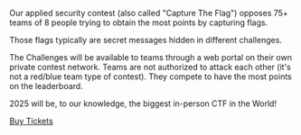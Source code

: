 Our applied security contest (also called "Capture The Flag") opposes 75+ teams of 8 people trying to obtain the most points by capturing flags.

Those flags typically are secret messages hidden in different challenges.

The Challenges will be available to teams through a web portal on their own private contest network. Teams are not authorized to attack each other (it's not a red/blue team type of contest). They compete to have the most points on the leaderboard.

2025 will be, to our knowledge, the biggest in-person CTF in the World!

[Buy Tickets](https://tickets.nsec.io/)